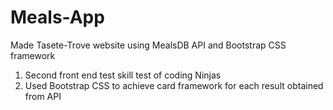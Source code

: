 # Meals-App
Made Tasete-Trove website using MealsDB API and Bootstrap CSS framework 
1) Second front end test skill test of coding Ninjas
2) Used Bootstrap CSS to achieve card framework for each result obtained from API

